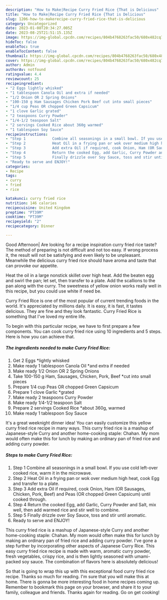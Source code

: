 ```yaml
---
description: "How to Make|Recipe Curry Fried Rice {That is Delicious"
title: "How to Make|Recipe Curry Fried Rice {That is Delicious"
slug: 1206-how-to-makerecipe-curry-fried-rice-that-is-delicious
category: Uncategorized
date: 2023-01-08T20:34:27.005Z
date: 2023-08-25T21:51:15.135Z
image: https://img-global.cpcdn.com/recipes/804b4768263fac50/680x482cq70/curry-fried-rice-recipe-main-photo.jpg
hideToc: false
enableToc: true
enableTocContent: false
thumbnail: https://img-global.cpcdn.com/recipes/804b4768263fac50/680x482cq70/curry-fried-rice-recipe-main-photo.jpg
cover: https://img-global.cpcdn.com/recipes/804b4768263fac50/680x482cq70/curry-fried-rice-recipe-main-photo.jpg
author: Admin
authorAv: notfound
ratingvalue: 4.4
reviewcount: 25
recipeingredient:
- "2 Eggs lightly whisked"
- "1 tablespoon Canola Oil and extra if needed"
- "1/2 Onion OR 2 Spring Onions"
- "100-150 g Ham Sausages Chicken Pork Beef cut into small pieces"
- "1/4 cup Peas OR chopped Green Capsicum"
- "1 clove Garlic grated"
- "2 teaspoons Curry Powder"
- "1/4-1/2 teaspoon Salt"
- "2 servings Cooked Rice about 360g warmed"
- "1 tablespoon Soy Sauce"
recipeinstructions:
- "Step 1            Combine all seasonings in a small bowl. If you use cold left-over cooked rice, warm it in the microwave."
- "Step 2            Heat Oil in a frying pan or wok over medium high heat, cook Egg and transfer to a plate."
- "Step 3            Add extra Oil if required, cook Onion, Ham (OR Sausages, Chicken, Pork, Beef) and Peas (OR chopped Green Capsicum) until cooked through."
- "Step 4            Return the cooked Egg, add Garlic, Curry Powder and Salt, mix well, then add warmed rice and stir well to combine."
- "Step 5            Finally drizzle over Soy Sauce, toss and stir until aromatic."
- "Ready to serve and ENJOY!"
categories:
- Recipe
tags:
- curry
- fried
- rice

katakunci: curry fried rice 
nutrition: 146 calories
recipecuisine: United Kingdom
preptime: "PT39M"
cooktime: "PT39M"
recipeyield: "2"
recipecategory: Dinner

---
```



Good Afternoon| Are looking for a recipe inspiration curry fried rice taste? The method of preparing is not difficult and not too easy. If wrong process it, the result will not be satisfying and even likely to be unpleasant. Meanwhile the delicious curry fried rice should have aroma and taste that can provoke our appetite.





Heat the oil in a large nonstick skillet over high heat. Add the beaten egg and swirl the pan; let set, then transfer to a plate. Add the scallions to the pan along with the curry. The sweetness of yellow onion works really well in this recipe, but you could use white if need be.

Curry Fried Rice is one of the most popular of current trending foods in the world. It's appreciated by millions daily. It is easy, it is fast, it tastes delicious. They are fine and they look fantastic. Curry Fried Rice is something that I've loved my entire life.


To begin with this particular recipe, we have to first prepare a few components. You can cook curry fried rice using 10 ingredients and 5 steps. Here is how you can achieve that.

<!--inarticleads1-->

##### The ingredients needed to make Curry Fried Rice:

1. Get 2 Eggs *lightly whisked
1. Make ready 1 tablespoon Canola Oil *and extra if needed
1. Make ready 1/2 Onion OR 2 Spring Onions
1. Take 100-150 g Ham, Sausages, Chicken, Pork, Beef *cut into small pieces
1. Prepare 1/4 cup Peas OR chopped Green Capsicum
1. Prepare 1 clove Garlic *grated
1. Make ready 2 teaspoons Curry Powder
1. Make ready 1/4-1/2 teaspoon Salt
1. Prepare 2 servings Cooked Rice *about 360g, warmed
1. Make ready 1 tablespoon Soy Sauce


It&#39;s a great weeknight dinner idea! You can easily customize this yellow curry fried rice recipe in many ways. This curry fried rice is a mashup of Japanese-style Curry and another home-cooking staple: Chahan. My mom would often make this for lunch by making an ordinary pan of fried rice and adding curry powder. 

<!--inarticleads2-->

##### Steps to make Curry Fried Rice:

1. Step 1            Combine all seasonings in a small bowl. If you use cold left-over cooked rice, warm it in the microwave.
1. Step 2            Heat Oil in a frying pan or wok over medium high heat, cook Egg and transfer to a plate.
1. Step 3            Add extra Oil if required, cook Onion, Ham (OR Sausages, Chicken, Pork, Beef) and Peas (OR chopped Green Capsicum) until cooked through.
1. Step 4            Return the cooked Egg, add Garlic, Curry Powder and Salt, mix well, then add warmed rice and stir well to combine.
1. Step 5            Finally drizzle over Soy Sauce, toss and stir until aromatic.
1. Ready to serve and ENJOY!

This curry fried rice is a mashup of Japanese-style Curry and another home-cooking staple: Chahan. My mom would often make this for lunch by making an ordinary pan of fried rice and adding curry powder. I&#39;ve gone a step further by incorporating other aspects of Japanese Curry Rice. This easy curry fried rice recipe is made with warm, aromatic curry powder, fresh vegetables, crispy rice, and is then lightly seasoned with umami-packed soy sauce. The combination of flavors here is absolutely delicious! 

So that is going to wrap this up with this exceptional food curry fried rice recipe. Thanks so much for reading. I'm sure that you will make this at home. There is gonna be more interesting food in home recipes coming up. Remember to bookmark this page on your browser, and share it to your family, colleague and friends. Thanks again for reading. Go on get cooking!
